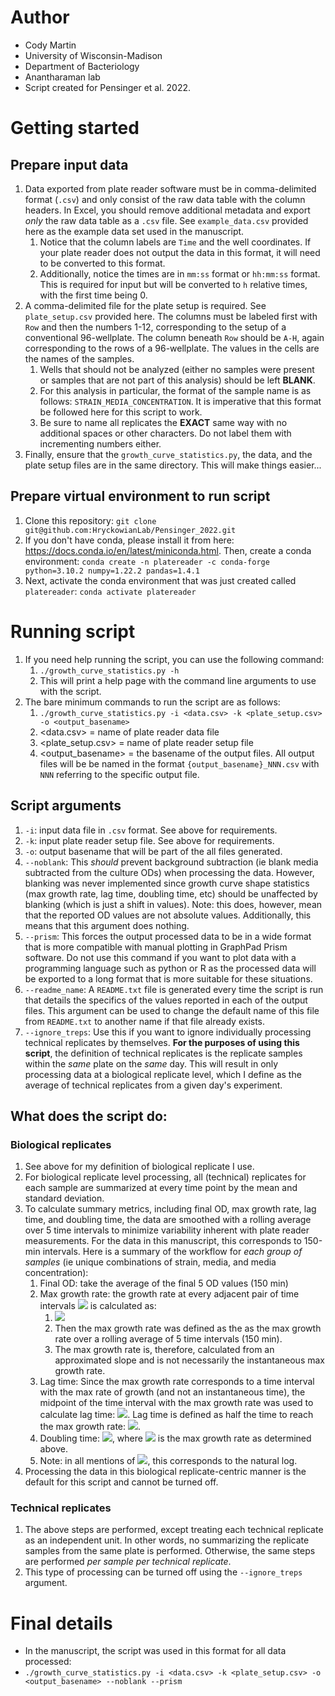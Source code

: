 # Author
+ Cody Martin
+ University of Wisconsin-Madison
+ Department of Bacteriology
+ Anantharaman lab
+ Script created for Pensinger et al. 2022.

# Getting started
## Prepare input data
1) Data exported from plate reader software must be in comma-delimited format (`.csv`) and only consist of the raw data table with the column headers. In Excel, you should remove additional metadata and export *only* the raw data table as a `.csv` file. See `example_data.csv` provided here as the example data set used in the manuscript.
   1) Notice that the column labels are `Time` and the well coordinates. If your plate reader does not output the data in this format, it will need to be converted to this format.
   2) Additionally, notice the times are in `mm:ss` format or `hh:mm:ss` format. This is required for input but will be converted to `h` relative times, with the first time being 0.
2) A comma-delimited file for the plate setup is required. See `plate_setup.csv` provided here. The columns must be labeled first with `Row` and then the numbers 1-12, corresponding to the setup of a conventional 96-wellplate. The column beneath `Row` should be `A-H`, again corresponding to the rows of a 96-wellplate. The values in the cells are the names of the samples.
   1) Wells that should not be analyzed (either no samples were present or samples that are not part of this analysis) should be left **BLANK**.
   2) For this analysis in particular, the format of the sample name is as follows: `STRAIN_MEDIA_CONCENTRATION`. It is imperative that this format be followed here for this script to work.
   3) Be sure to name all replicates the **EXACT** same way with no additional spaces or other characters. Do not label them with incrementing numbers either.
3) Finally, ensure that the `growth_curve_statistics.py`, the data, and the plate setup files are in the same directory. This will make things easier...
## Prepare virtual environment to run script
1) Clone this repository:
   `git clone git@github.com:HryckowianLab/Pensinger_2022.git`
2) If you don't have conda, please install it from here: https://docs.conda.io/en/latest/miniconda.html. Then, create a conda environment: 
   `conda create -n platereader -c conda-forge python=3.10.2 numpy=1.22.2 pandas=1.4.1`
3) Next, activate the conda environment that was just created called `platereader`:
   `conda activate platereader`

# Running script
1) If you need help running the script, you can use the following command:
   1) `./growth_curve_statistics.py -h`
   2) This will print a help page with the command line arguments to use with the script. 
2) The bare minimum commands to run the script are as follows:
   1) `./growth_curve_statistics.py -i <data.csv> -k <plate_setup.csv> -o <output_basename>`
   2) <data.csv> = name of plate reader data file
   3) <plate_setup.csv> = name of plate reader setup file
   4) <output_basename> = the basename of the output files. All output files will be be named in the format `{output_basename}_NNN.csv` with `NNN` referring to the specific output file.

## Script arguments
1) `-i`: input data file in `.csv` format. See above for requirements.
2) `-k`: input plate reader setup file. See above for requirements.
3) `-o`: output basename that will be part of the all files generated.
4) `--noblank`: This *should* prevent background subtraction (ie blank media subtracted from the culture ODs) when processing the data. However, blanking was never implemented since growth curve shape statistics (max growth rate, lag time, doubling time, etc) should be unaffected by blanking (which is just a shift in values). Note: this does, however, mean that the reported OD values are not absolute values. Additionally, this means that this argument does nothing.
5) `--prism`: This forces the output processed data to be in a wide format that is more compatible with manual plotting in GraphPad Prism software. Do not use this command if you want to plot data with a programming language such as python or R as the processed data will be exported to a long format that is more suitable for these situations.
6) `--readme_name`: A `README.txt` file is generated every time the script is run that details the specifics of the values reported in each of the output files. This argument can be used to change the default name of this file from `README.txt` to another name if that file already exists.
7) `--ignore_treps`: Use this if you want to ignore individually processing technical replicates by themselves. **For the purposes of using this script**, the definition of technical replicates is the replicate samples within the *same* plate on the *same* day. This will result in only processing data at a biological replicate level, which I define as the average of technical replicates from a given day's experiment.

## What does the script do:
### Biological replicates
1) See above for my definition of biological replicate I use.
2) For biological replicate level processing, all (technical) replicates for each sample are summarized at every time point by the mean and standard deviation.
3) To calculate summary metrics, including final OD, max growth rate, lag time, and doubling time, the data are smoothed with a rolling average over 5 time intervals to minimize variability inherent with plate reader measurements. For the data in this manuscript, this corresponds to 150-min intervals. Here is a summary of the workflow for *each group of samples* (ie unique combinations of strain, media, and media concentration):
   1) Final OD: take the average of the final 5 OD values (150 min)
   2) Max growth rate: the growth rate at every adjacent pair of time intervals <img src="https://render.githubusercontent.com/render/math?math=%24(t_1%2C%20t_2)%24"> is calculated as: 
      1) <img src="https://render.githubusercontent.com/render/math?math=%24%5Cfrac%7B%5Clog(OD_2)%20-%20%5Clog(OD_1)%7D%7Bt_2%20-%20t_1%7D%24">
      2) Then the max growth rate was defined as the as the max growth rate over a rolling average of 5 time intervals (150 min).
      3) The max growth rate is, therefore, calculated from an approximated slope and is not necessarily the instantaneous max growth rate.
   3) Lag time: Since the max growth rate corresponds to a time interval with the max rate of growth (and not an instantaneous time), the midpoint of the time interval with the max growth rate was used to calculate lag time: <img src="https://render.githubusercontent.com/render/math?math=%24t_%7Bmax%7D%20%3D%20%5Cfrac%7Bt_%7B1%2Cmax%7D%20%2B%20t_%7B2%2Cmax%7D%7D%7B2%7D%24">. Lag time is defined as half the time to reach the max growth rate: <img src="https://render.githubusercontent.com/render/math?math=%24t_%7Blag%7D%20%3D%20%5Cfrac%7Bt_%7Bmax%7D%7D%7B2%7D%24">.
   4) Doubling time: <img src="https://render.githubusercontent.com/render/math?math=%24%5Cfrac%7B%5Clog(2)%7D%7BM%7D%24">, where <img src="https://render.githubusercontent.com/render/math?math=%24M%24"> is the max growth rate as determined above.
   5) Note: in all mentions of <img src="https://render.githubusercontent.com/render/math?math=%24%5Clog%24">, this corresponds to the natural log.
4) Processing the data in this biological replicate-centric manner is the default for this script and cannot be turned off.
 ### Technical replicates
 1) The above steps are performed, except treating each technical replicate as an independent unit. In other words, no summarizing the replicate samples from the same plate is performed. Otherwise, the same steps are performed *per sample per technical replicate*.
 2) This type of processing can be turned off using the `--ignore_treps` argument.

# Final details
- In the manuscript, the script was used in this format for all data processed:
- `./growth_curve_statistics.py -i <data.csv> -k <plate_setup.csv> -o <output_basename> --noblank --prism`
